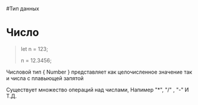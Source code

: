 #Тип данных 

# Число
>let n = 123;
>
>n = 12.3456;

Числовой тип { Number } представляет как целочисленное значение так и числа с плавыющей запятой 

Существует множество  операций над числами, Напимер "*", "/" , "-" И Т.Д.
